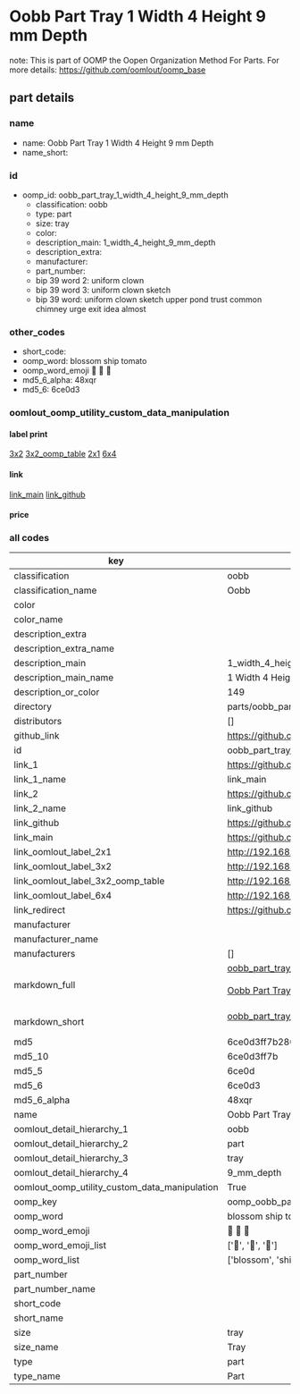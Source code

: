 # Oobb Part Tray 1 Width 4 Height 9 mm Depth  

note: This is part of OOMP the Oopen Organization Method For Parts. For more details: https://github.com/oomlout/oomp_base

##  part details
  







### name
* name: Oobb Part Tray 1 Width 4 Height 9 mm Depth
* name_short: 
### id
* oomp_id: oobb_part_tray_1_width_4_height_9_mm_depth
  * classification: oobb
  * type: part
  * size: tray
  * color: 
  * description_main: 1_width_4_height_9_mm_depth
  * description_extra: 
  * manufacturer: 
  * part_number: 
  * bip 39 word 2: uniform clown
  * bip 39 word 3: uniform clown sketch
  * bip 39 word: uniform clown sketch upper pond trust common chimney urge exit idea almost

### other_codes
* short_code: 
* oomp_word: blossom ship tomato
* oomp_word_emoji :blossom: :ship: :tomato:
* md5_6_alpha: 48xqr
* md5_6: 6ce0d3






### oomlout_oomp_utility_custom_data_manipulation
#### label print
[3x2](http://192.168.1.245:1112/?label=oomp%2048xqr)
[3x2_oomp_table](http://192.168.1.108:1112/?label=oomp%2048xqr)
[2x1](http://192.168.1.242:1112/?label=oomp%2048xqr)
[6x4](http://192.168.1.55:1112/?label=oomp%2048xqr)    

#### link

[link_main](https://github.com/oomlout/oomlout_oomp_version_1_messy/tree/main/parts/oobb_part_tray_1_width_4_height_9_mm_depth) [link_github](https://github.com/oomlout/oomlout_oomp_version_1_messy/tree/main/parts/oobb_part_tray_1_width_4_height_9_mm_depth)                             

#### price







### all codes 
| key | value |  
| --- | --- |  
| classification | oobb |  
| classification_name | Oobb |  
| color |  |  
| color_name |  |  
| description_extra |  |  
| description_extra_name |  |  
| description_main | 1_width_4_height_9_mm_depth |  
| description_main_name | 1 Width 4 Height 9 mm Depth |  
| description_or_color | 149 |  
| directory | parts/oobb_part_tray_1_width_4_height_9_mm_depth |  
| distributors | [] |  
| github_link | https://github.com/oomlout/oomlout_oomp_part_src/tree/main/parts/oobb_part_tray_1_width_4_height_9_mm_depth |  
| id | oobb_part_tray_1_width_4_height_9_mm_depth |  
| link_1 | https://github.com/oomlout/oomlout_oomp_version_1_messy/tree/main/parts/oobb_part_tray_1_width_4_height_9_mm_depth |  
| link_1_name | link_main |  
| link_2 | https://github.com/oomlout/oomlout_oomp_version_1_messy/tree/main/parts/oobb_part_tray_1_width_4_height_9_mm_depth |  
| link_2_name | link_github |  
| link_github | https://github.com/oomlout/oomlout_oomp_version_1_messy/tree/main/parts/oobb_part_tray_1_width_4_height_9_mm_depth |  
| link_main | https://github.com/oomlout/oomlout_oomp_version_1_messy/tree/main/parts/oobb_part_tray_1_width_4_height_9_mm_depth |  
| link_oomlout_label_2x1 | http://192.168.1.242:1112/?label=oomp%2048xqr |  
| link_oomlout_label_3x2 | http://192.168.1.245:1112/?label=oomp%2048xqr |  
| link_oomlout_label_3x2_oomp_table | http://192.168.1.108:1112/?label=oomp%2048xqr |  
| link_oomlout_label_6x4 | http://192.168.1.55:1112/?label=oomp%2048xqr |  
| link_redirect | https://github.com/oomlout/oomlout_oomp_version_1_messy/tree/main/parts/oobb_part_tray_1_width_4_height_9_mm_depth |  
| manufacturer |  |  
| manufacturer_name |  |  
| manufacturers | [] |  
| markdown_full | [oobb_part_tray_1_width_4_height_9_mm_depth](none)<br>[](none)<br>[Oobb Part Tray 1 Width 4 Height 9 Mm Depth](none)<br><br> |  
| markdown_short | [oobb_part_tray_1_width_4_height_9_mm_depth](none)<br><br> |  
| md5 | 6ce0d3ff7b2805cfa6d3eef1944b076b |  
| md5_10 | 6ce0d3ff7b |  
| md5_5 | 6ce0d |  
| md5_6 | 6ce0d3 |  
| md5_6_alpha | 48xqr |  
| name | Oobb Part Tray 1 Width 4 Height 9 mm Depth |  
| oomlout_detail_hierarchy_1 | oobb |  
| oomlout_detail_hierarchy_2 | part |  
| oomlout_detail_hierarchy_3 | tray |  
| oomlout_detail_hierarchy_4 | 9_mm_depth |  
| oomlout_oomp_utility_custom_data_manipulation | True |  
| oomp_key | oomp_oobb_part_tray_1_width_4_height_9_mm_depth |  
| oomp_word | blossom ship tomato |  
| oomp_word_emoji | :blossom: :ship: :tomato: |  
| oomp_word_emoji_list | [':blossom:', ':ship:', ':tomato:'] |  
| oomp_word_list | ['blossom', 'ship', 'tomato'] |  
| part_number |  |  
| part_number_name |  |  
| short_code |  |  
| short_name |  |  
| size | tray |  
| size_name | Tray |  
| type | part |  
| type_name | Part |  
